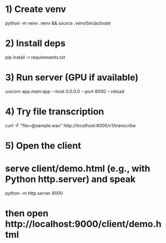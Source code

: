 # 1) Create venv
python -m venv .venv && source .venv/bin/activate

# 2) Install deps
pip install -r requirements.txt

# 3) Run server (GPU if available)
uvicorn app.main:app --host 0.0.0.0 --port 8000 --reload

# 4) Try file transcription
curl -F "file=@sample.wav" http://localhost:8000/v1/transcribe

# 5) Open the client
# serve client/demo.html (e.g., with Python http.server) and speak
python -m http.server 9000
# then open http://localhost:9000/client/demo.html

